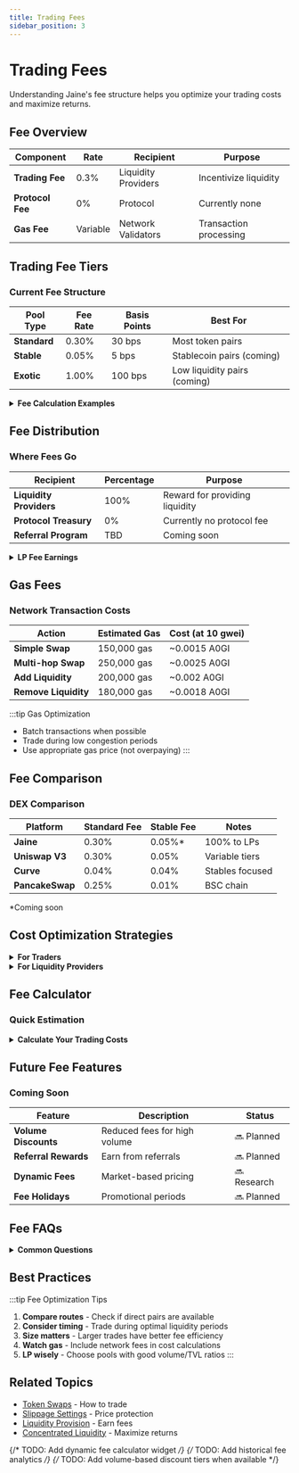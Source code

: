 ```yaml
---
title: Trading Fees
sidebar_position: 3
---
```


# Trading Fees

Understanding Jaine's fee structure helps you optimize your trading costs and maximize returns.

## Fee Overview

| Component | Rate | Recipient | Purpose |
|-----------|------|-----------|---------|
| **Trading Fee** | 0.3% | Liquidity Providers | Incentivize liquidity |
| **Protocol Fee** | 0% | Protocol | Currently none |
| **Gas Fee** | Variable | Network Validators | Transaction processing |

## Trading Fee Tiers

### Current Fee Structure

| Pool Type | Fee Rate | Basis Points | Best For |
|-----------|----------|--------------|----------|
| **Standard** | 0.30% | 30 bps | Most token pairs |
| **Stable** | 0.05% | 5 bps | Stablecoin pairs (coming) |
| **Exotic** | 1.00% | 100 bps | Low liquidity pairs (coming) |

<details>
<summary><b>Fee Calculation Examples</b></summary>

### Example 1: Standard Swap
```
Trade: 1,000 USDT → ETH
Pool Fee: 0.3%
Trading Fee: 1,000 × 0.003 = 3 USDT
Amount Used: 997 USDT
ETH Received: Based on 997 USDT
```

### Example 2: Large Trade
```
Trade: 10,000 USDT → BTC
Pool Fee: 0.3%
Trading Fee: 10,000 × 0.003 = 30 USDT
Amount Used: 9,970 USDT
BTC Received: Based on 9,970 USDT
```

### Example 3: Multi-hop Trade
```
Trade: ETH → USDT → BTC (2 hops)
Hop 1 Fee: 0.3% on ETH amount
Hop 2 Fee: 0.3% on USDT amount
Total Fee: ~0.6% (compounded)
```

</details>

## Fee Distribution

### Where Fees Go

| Recipient | Percentage | Purpose |
|-----------|------------|---------|
| **Liquidity Providers** | 100% | Reward for providing liquidity |
| **Protocol Treasury** | 0% | Currently no protocol fee |
| **Referral Program** | TBD | Coming soon |

<details>
<summary><b>LP Fee Earnings</b></summary>

### How LPs Earn Fees

1. **Pro-rata Distribution**: Fees distributed based on liquidity share
2. **Auto-compound**: Fees automatically added to position
3. **Real-time Accrual**: Earnings accumulate with each trade
4. **Claimable**: Can be claimed when removing liquidity

### Estimated APR Calculation
```
Daily Volume: $1,000,000
Pool TVL: $5,000,000
Daily Fees: $1,000,000 × 0.003 = $3,000
Daily APR: ($3,000 / $5,000,000) × 100 = 0.06%
Annual APR: 0.06% × 365 = 21.9%
```

</details>

## Gas Fees

### Network Transaction Costs

| Action | Estimated Gas | Cost (at 10 gwei) |
|--------|---------------|-------------------|
| **Simple Swap** | 150,000 gas | ~0.0015 A0GI |
| **Multi-hop Swap** | 250,000 gas | ~0.0025 A0GI |
| **Add Liquidity** | 200,000 gas | ~0.002 A0GI |
| **Remove Liquidity** | 180,000 gas | ~0.0018 A0GI |

:::tip Gas Optimization
- Batch transactions when possible
- Trade during low congestion periods
- Use appropriate gas price (not overpaying)
:::

## Fee Comparison

### DEX Comparison

| Platform | Standard Fee | Stable Fee | Notes |
|----------|--------------|------------|-------|
| **Jaine** | 0.30% | 0.05%* | 100% to LPs |
| **Uniswap V3** | 0.30% | 0.05% | Variable tiers |
| **Curve** | 0.04% | 0.04% | Stables focused |
| **PancakeSwap** | 0.25% | 0.01% | BSC chain |

*Coming soon

## Cost Optimization Strategies

<details>
<summary><b>For Traders</b></summary>

### Minimize Trading Costs

| Strategy | Savings | How To |
|----------|---------|--------|
| **Direct Routes** | 0.3% per hop | Avoid multi-hop when possible |
| **Larger Trades** | Lower % impact | Consolidate small trades |
| **Stable Pairs** | Up to 0.25% | Use stable pools when available |
| **Limit Orders** | Better pricing | Coming soon |

### Cost Analysis Framework
1. **Calculate total cost**: Fee + Slippage + Gas
2. **Compare routes**: Check different paths
3. **Time trades**: Avoid high congestion
4. **Size appropriately**: Balance impact vs fees

</details>

<details>
<summary><b>For Liquidity Providers</b></summary>

### Maximize Fee Earnings

| Strategy | Benefit | Implementation |
|----------|---------|----------------|
| **High Volume Pairs** | More fees | Focus on active pairs |
| **Optimal Range** | Higher share | Concentrate around price |
| **Active Management** | Maintain efficiency | Rebalance positions |
| **Fee Reinvestment** | Compound growth | Add earned fees to position |

</details>

## Fee Calculator

### Quick Estimation

<details>
<summary><b>Calculate Your Trading Costs</b></summary>

```javascript
// Trading Fee Calculator
function calculateTradingFee(amount, feeRate = 0.003) {
  const fee = amount * feeRate;
  const amountAfterFee = amount - fee;
  
  return {
    inputAmount: amount,
    fee: fee,
    effectiveAmount: amountAfterFee,
    feePercentage: (feeRate * 100).toFixed(2) + '%'
  };
}

// Example Usage
calculateTradingFee(1000, 0.003);
// Returns: {
//   inputAmount: 1000,
//   fee: 3,
//   effectiveAmount: 997,
//   feePercentage: '0.30%'
// }
```

</details>

## Future Fee Features

### Coming Soon

| Feature | Description | Status |
|---------|-------------|--------|
| **Volume Discounts** | Reduced fees for high volume | 🔜 Planned |
| **Referral Rewards** | Earn from referrals | 🔜 Planned |
| **Dynamic Fees** | Market-based pricing | 🔜 Research |
| **Fee Holidays** | Promotional periods | 🔜 Planned |

## Fee FAQs

<details>
<summary><b>Common Questions</b></summary>

### Q: Are fees taken from input or output?
**A:** Fees are calculated on the input amount and deducted before the swap calculation.

### Q: Can I avoid fees?
**A:** No, fees are essential for incentivizing liquidity providers. However, you can minimize costs by using efficient routes and timing.

### Q: Do fees compound on multi-hop trades?
**A:** Yes, each hop incurs its own fee. A 2-hop trade effectively costs ~0.6% in fees.

### Q: How often can I claim LP fees?
**A:** Fees accumulate in real-time and can be claimed when you remove or adjust your liquidity position.

</details>

## Best Practices

:::tip Fee Optimization Tips
1. **Compare routes** - Check if direct pairs are available
2. **Consider timing** - Trade during optimal liquidity periods  
3. **Size matters** - Larger trades have better fee efficiency
4. **Watch gas** - Include network fees in cost calculations
5. **LP wisely** - Choose pools with good volume/TVL ratios
:::

## Related Topics

- [Token Swaps](./token-swaps) - How to trade
- [Slippage Settings](./slippage) - Price protection
- [Liquidity Provision](../liquidity/add-liquidity) - Earn fees
- [Concentrated Liquidity](../liquidity/concentrated-liquidity) - Maximize returns

{/* TODO: Add dynamic fee calculator widget */}
{/* TODO: Add historical fee analytics */}
{/* TODO: Add volume-based discount tiers when available */}
